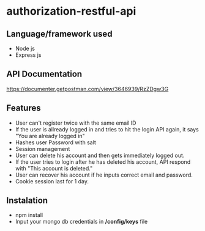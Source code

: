 # authorization-restful-api


## Language/framework used
* Node js 
* Express js 

## API Documentation
https://documenter.getpostman.com/view/3646939/RzZDgw3G

## Features
* User can't register twice with the same email ID
* If the user is allready logged in and tries to hit the login API again, it says "You are already logged in"
* Hashes user Password with salt
* Session management
* User can delete his account and then gets immediately logged out.
* If the user tries to login after he has deleted his account, API respond with "This account is deleted."
* User can recover his account if he inputs correct email and password. 
* Cookie session last for 1 day. 


## Instalation 
* npm install 
* Input your mongo db credentials in __/config/keys__ file 
